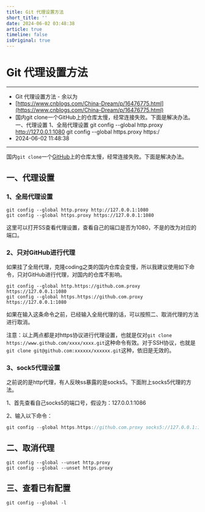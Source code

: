 ```yaml
---
title: Git 代理设置方法
short_title: ''
date: 2024-06-02 03:48:38
article: true
timeline: false
isOriginal: true
---
```



<!-- more -->


# Git 代理设置方法

---

* Git 代理设置方法 - 余以为
* [https://www.cnblogs.com/China-Dream/p/16476775.html](https://www.cnblogs.com/China-Dream/p/16476775.html)
* 国内git clone一个GitHub上的仓库太慢，经常连接失败。下面是解决办法。 一、代理设置 1、全局代理设置 git config --global http.proxy http://127.0.0.1:1080 git config --global https.proxy https:/
* 2024-06-02 11:48:38

---

国内`git clone`​一个[GitHub](https://so.csdn.net/so/search?q=GitHub&spm=1001.2101.3001.7020)上的仓库太慢，经常连接失败。下面是解决办法。

## 一、代理设置

### 1、全局代理设置

```
git config --global http.proxy http://127.0.0.1:1080
git config --global https.proxy https://127.0.0.1:1080
```

这里可以打开SS查看代理设置，查看自己的端口是否为1080，不是的改为对应的端口。

### 2、只对GitHub进行代理

如果挂了全局代理，克隆coding之类的国内仓库会变慢，所以我建议使用如下命令，只对GitHub进行代理，对国内的仓库不影响。

```
git config --global http.https://github.com.proxy https://127.0.0.1:1080
git config --global https.https://github.com.proxy https://127.0.0.1:1080
```

如果在输入这条命令之前，已经输入全局代理的话，可以按照二、取消代理的方法进行取消。

注意：以上两点都是对https协议进行代理设置，也就是仅对`git clone https://www.github.com/xxxx/xxxx.git`​这种命令有效。对于SSH协议，也就是`git clone git@github.com:xxxxxx/xxxxxx.git`​这种，依旧是无效的。

### 3、sock5代理设置

之前说的是http代理，有人反映ss暴露的是socks5。下面附上socks5代理的方法。

1、首先查看自己socks5的端口号，假设为：127.0.0.1:1086

2、输入以下命令：

```c++
git config --global https.https://github.com.proxy socks5://127.0.0.1:1086
```

## 二、取消代理

```
git config --global --unset http.proxy
git config --global --unset https.proxy
```

## 三、查看已有配置

```
git config --global -l
```
